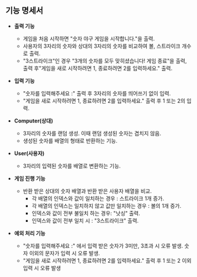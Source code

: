 <h2>기능 명세서
</h2>

- **출력 기능**

  - 게임을 처음 시작하면 "숫자 야구 게임을 시작합니다."을 출력.
  - 사용자의 3자리의 숫자와 상대의 3자리의 숫자를 비교하여  볼, 스트라이크 개수로 출력.
  - "3스트라이크"인 경우  "3개의 숫자를 모두 맞히셨습니다! 게임 종료"을 출력, 출력 후"게임을 새로 시작하려면 1, 종료하려면 2를 입력하세요." 출력.

  

- **입력 기능**

  - "숫자를 입력해주세요 :" 출력 후 3자리의 숫자를 띄어쓰기 없이 입력.
  - "게임을 새로 시작하려면 1, 종료하려면 2를 입력하세요." 출력 후 1 또는 2의 입력.

  

- **Computer(상대)**

  - 3자리의 숫자를 랜덤 생성. 이때 랜덤 생성된 숫자는 겹치지 않음.
  - 생성된 숫자를 배열의 형태로 반환하는 기능.

  

- **User(사용자)**

  - 3자리의 입력된 숫자를 배열로 변환하는 기능.

  

- **게임 진행 기능**

  - 반환 받은 상대의 숫자 배열과 반환 받은 사용자 배열을 비교.
    - 각 배열의 인덱스와 값이 일치하는 경우 : 스트라이크 1개 증가.
    - 각 배열의 인덱스는 일치하지 않고 값만 일치하는 경우 : 볼의 1개 증가.
    - 인덱스와 값이 전부 불일치 하는 경우: "낫싱" 출력.
    - 인덱스와 값이 전부 일치 시 : "3스트라이크" 출력.

  

- **예외 처리 기능**

  - "숫자를 입력해주세요 :" 에서 입력 받은 숫자가 3미만, 3초과 시 오류 발생. 숫자 이외의 문자가 입력 시 오류 발생.
  - "게임을 새로 시작하려면 1, 종료하려면 2를 입력하세요." 출력 후 1 또는 2 이외 입력 시 오류 발생


